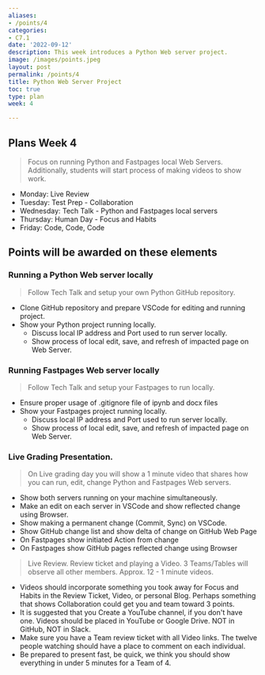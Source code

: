 ```yaml
---
aliases:
- /points/4
categories:
- C7.1
date: '2022-09-12'
description: This week introduces a Python Web server project.
image: /images/points.jpeg
layout: post
permalink: /points/4
title: Python Web Server Project
toc: true
type: plan
week: 4

---
```


## Plans Week 4
> Focus on running Python and Fastpages local Web Servers.   Additionally, students will start process of making videos to show work.
- Monday: Live Review
- Tuesday: Test Prep - Collaboration
- Wednesday: Tech Talk - Python and Fastpages local servers
- Thursday: Human Day - Focus and Habits
- Friday: Code, Code, Code

## Points will be awarded on these elements
### Running a Python Web server locally
> Follow Tech Talk and setup your own Python GitHub repository.
- Clone GitHub repository and prepare VSCode for editing and running project.  
- Show your Python project running locally.
    - Discuss local IP address and Port used to run server locally.
    - Show process of local edit, save, and refresh of impacted page on Web Server.

### Running Fastpages Web server locally
> Follow Tech Talk and setup your Fastpages to run locally.  
- Ensure proper usage of .gitignore file of ipynb and docx files
- Show your Fastpages project running locally.
    - Discuss local IP address and Port used to run server locally.
    - Show process of local edit, save, and refresh of impacted page on Web Server.

### Live Grading Presentation.  
> On Live grading day you will show a 1 minute video that shares how you can run, edit, change Python and Fastpages Web servers.
- Show both servers running on your machine simultaneously.
- Make an edit on each server in VSCode and show reflected change using Browser.
- Show making a permanent change (Commit, Sync) on VSCode.
- Show GitHub change list and show delta of change on GitHub Web Page
- On Fastpages show initiated Action from change
- On Fastpages show GitHub pages reflected change using Browser
    
> Live Review.  Review ticket and playing a Video.  3 Teams/Tables will observe all other members.  Approx. 12 - 1 minute videos.
- Videos should incorporate something you took away for Focus and Habits in the Review Ticket, Video, or personal Blog.  Perhaps something that shows Collaboration could get you and team toward 3 points.
- It is suggested that you Create a YouTube channel, if you don't have one.  Videos should be placed in YouTube or Google Drive. NOT in GitHub, NOT in Slack.
- Make sure you have a Team review ticket with all Video links.  The twelve people watching should have a place to comment on each individual.
- Be prepared to present fast, be quick, we think you should show everything in under 5 minutes for a Team of 4.
